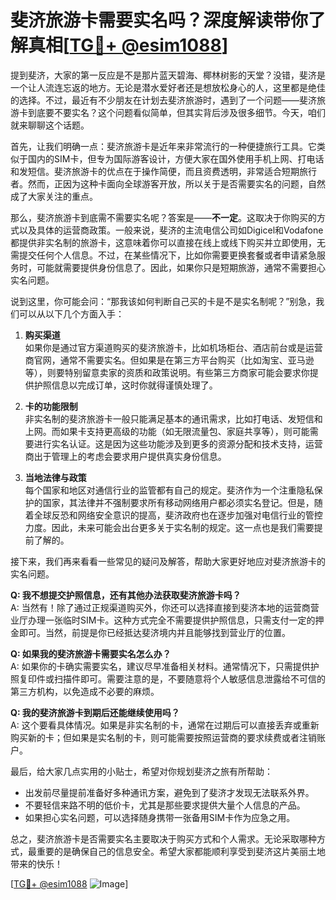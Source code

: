 # 斐济旅游卡需要实名吗？深度解读带你了解真相[[TG💪+ @esim1088](https://t.me/s/esim1088)]

提到斐济，大家的第一反应是不是那片蓝天碧海、椰林树影的天堂？没错，斐济是一个让人流连忘返的地方。无论是潜水爱好者还是想放松身心的人，这里都是绝佳的选择。不过，最近有不少朋友在计划去斐济旅游时，遇到了一个问题——斐济旅游卡到底要不要实名？这个问题看似简单，但其实背后涉及很多细节。今天，咱们就来聊聊这个话题。

首先，让我们明确一点：斐济旅游卡是近年来非常流行的一种便捷旅行工具。它类似于国内的SIM卡，但专为国际游客设计，方便大家在国外使用手机上网、打电话和发短信。斐济旅游卡的优点在于操作简便，而且资费透明，非常适合短期旅行者。然而，正因为这种卡面向全球游客开放，所以关于是否需要实名的问题，自然成了大家关注的重点。

那么，斐济旅游卡到底需不需要实名呢？答案是——**不一定**。这取决于你购买的方式以及具体的运营商政策。一般来说，斐济的主流电信公司如Digicel和Vodafone都提供非实名制的旅游卡，这意味着你可以直接在线上或线下购买并立即使用，无需提交任何个人信息。不过，在某些情况下，比如你需要更换套餐或者申请紧急服务时，可能就需要提供身份信息了。因此，如果你只是短期旅游，通常不需要担心实名问题。

说到这里，你可能会问：“那我该如何判断自己买的卡是不是实名制呢？”别急，我们可以从以下几个方面入手：

1. **购买渠道**  
   如果你是通过官方渠道购买的斐济旅游卡，比如机场柜台、酒店前台或是运营商官网，通常不需要实名。但如果是在第三方平台购买（比如淘宝、亚马逊等），则要特别留意卖家的资质和政策说明。有些第三方商家可能会要求你提供护照信息以完成订单，这时你就得谨慎处理了。

2. **卡的功能限制**  
   非实名制的斐济旅游卡一般只能满足基本的通讯需求，比如打电话、发短信和上网。而如果卡支持更高级的功能（如无限流量包、家庭共享等），则可能需要进行实名认证。这是因为这些功能涉及到更多的资源分配和技术支持，运营商出于管理上的考虑会要求用户提供真实身份信息。

3. **当地法律与政策**  
   每个国家和地区对通信行业的监管都有自己的规定。斐济作为一个注重隐私保护的国家，其法律并不强制要求所有移动网络用户都必须实名登记。但是，随着全球反恐和网络安全意识的提高，斐济政府也在逐步加强对电信行业的管控力度。因此，未来可能会出台更多关于实名制的规定。这一点也是我们需要提前了解的。

接下来，我们再来看看一些常见的疑问及解答，帮助大家更好地应对斐济旅游卡的实名问题。

**Q: 我不想提交护照信息，还有其他办法获取斐济旅游卡吗？**  
A: 当然有！除了通过正规渠道购买外，你还可以选择直接到斐济本地的运营商营业厅办理一张临时SIM卡。这种方式完全不需要提供护照信息，只需支付一定的押金即可。当然，前提是你已经抵达斐济境内并且能够找到营业厅的位置。

**Q: 如果我的斐济旅游卡需要实名怎么办？**  
A: 如果你的卡确实需要实名，建议尽早准备相关材料。通常情况下，只需提供护照复印件或扫描件即可。需要注意的是，不要随意将个人敏感信息泄露给不可信的第三方机构，以免造成不必要的麻烦。

**Q: 我的斐济旅游卡到期后还能继续使用吗？**  
A: 这个要看具体情况。如果是非实名制的卡，通常在过期后可以直接丢弃或重新购买新的卡；但如果是实名制的卡，则可能需要按照运营商的要求续费或者注销账户。

最后，给大家几点实用的小贴士，希望对你规划斐济之旅有所帮助：

- 出发前尽量提前准备好多种通讯方案，避免到了斐济才发现无法联系外界。
- 不要轻信来路不明的低价卡，尤其是那些要求提供大量个人信息的产品。
- 如果担心实名问题，可以选择随身携带一张备用SIM卡作为应急之用。

总之，斐济旅游卡是否需要实名主要取决于购买方式和个人需求。无论采取哪种方式，最重要的是确保自己的信息安全。希望大家都能顺利享受到斐济这片美丽土地带来的快乐！

[[TG💪+ @esim1088](https://t.me/s/esim1088) ![Image](https://i.postimg.cc/4NQfJmqS/Snipaste-2025-05-13-00-14-12.png)]